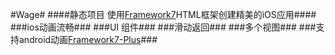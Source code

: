 #Wage#
####静态项目  使用[Framework7](http://framework7.taobao.org)HTML框架创建精美的iOS应用####
###ios动画流畅###
###UI 组件###
###滑动返回###
###多个视图###
###支持android动画[Framework7-Plus](https://github.com/sdc-fe/Framework7-Plus)###
